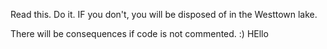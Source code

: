 Read this. Do it. IF you don't, you will be disposed of in the Westtown lake.

There will be consequences if code is not commented. :)
HEllo
